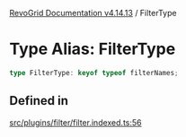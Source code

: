 [RevoGrid Documentation v4.14.13](README.md) / FilterType

# Type Alias: FilterType

```ts
type FilterType: keyof typeof filterNames;
```

## Defined in

[src/plugins/filter/filter.indexed.ts:56](https://github.com/revolist/revogrid/blob/4eff1607ca8ee7d75f31750c713182488767268a/src/plugins/filter/filter.indexed.ts#L56)
